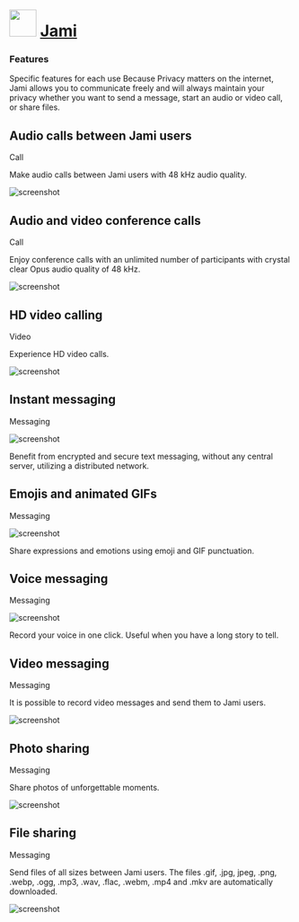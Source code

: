 ﻿# <img src="https://cdn.jsdelivr.net/gh/chtof/chocolatey-packages/automatic/jami/jami.png" width="48" height="48"/> [Jami](https://chocolatey.org/packages/jami)

### Features
Specific features for each use
Because Privacy matters on the internet, Jami allows you to communicate freely and will always maintain your privacy whether you want to send a message, start an audio or video call, or share files.

## Audio calls between Jami users
 Call

Make audio calls between Jami users with 48 kHz audio quality.

![screenshot](https://cdn.jsdelivr.net/gh/chtof/chocolatey-packages/automatic/jami/screenshot1.gif)

## Audio and video conference calls
 Call

Enjoy conference calls with an unlimited number of participants with crystal clear Opus audio quality of 48 kHz.

![screenshot](https://cdn.jsdelivr.net/gh/chtof/chocolatey-packages/automatic/jami/screenshot2.gif)

## HD video calling
 Video

Experience HD video calls.

![screenshot](https://cdn.jsdelivr.net/gh/chtof/chocolatey-packages/automatic/jami/screenshot3.gif)

## Instant messaging
 Messaging

![screenshot](https://cdn.jsdelivr.net/gh/chtof/chocolatey-packages/automatic/jami/screenshot4.gif)

Benefit from encrypted and secure text messaging, without any central server, utilizing a distributed network.

## Emojis and animated GIFs
 Messaging

![screenshot](https://cdn.jsdelivr.net/gh/chtof/chocolatey-packages/automatic/jami/screenshot5.png)

Share expressions and emotions using emoji and GIF punctuation.

## Voice messaging
 Messaging

![screenshot](https://cdn.jsdelivr.net/gh/chtof/chocolatey-packages/automatic/jami/screenshot6.gif)

Record your voice in one click. Useful when you have a long story to tell.

## Video messaging
 Messaging

It is possible to record video messages and send them to Jami users.

![screenshot](https://cdn.jsdelivr.net/gh/chtof/chocolatey-packages/automatic/jami/screenshot7.gif)

## Photo sharing
 Messaging

Share photos of unforgettable moments.

![screenshot](https://cdn.jsdelivr.net/gh/chtof/chocolatey-packages/automatic/jami/screenshot8.gif)

## File sharing
 Messaging

Send files of all sizes between Jami users. The files .gif, .jpg, jpeg, .png, .webp, .ogg, .mp3, .wav, .flac, .webm, .mp4 and .mkv are automatically downloaded.

![screenshot](https://cdn.jsdelivr.net/gh/chtof/chocolatey-packages/automatic/jami/screenshot9.png)